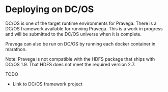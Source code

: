 <!--
Copyright (c) 2017 Dell Inc., or its subsidiaries. All Rights Reserved.

Licensed under the Apache License, Version 2.0 (the "License");
you may not use this file except in compliance with the License.
You may obtain a copy of the License at

    http://www.apache.org/licenses/LICENSE-2.0
-->
# Deploying on DC/OS

DC/OS is one of the target runtime environments for Pravega. There is a DC/OS framework available for running Pravega. This is a work in progress and will be submitted to the DC/OS universe when it is complete.

Pravega can also be run on DC/OS by running each docker container in marathon.

Note: Pravega is not compatible with the HDFS package that ships with DC/OS 1.9. That HDFS does not meet the required version 2.7.

TODO

- Link to DC/OS framework project


